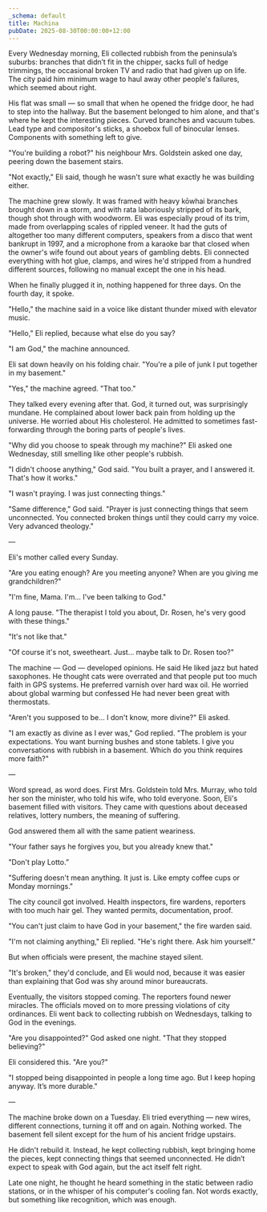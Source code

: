 ```yaml
---
_schema: default
title: Machina
pubDate: 2025-08-30T00:00:00+12:00
---
```

Every Wednesday morning, Eli collected rubbish from the peninsula’s suburbs: branches that didn’t fit in the chipper, sacks full of hedge trimmings, the occasional broken TV and radio that had given up on life. The city paid him minimum wage to haul away other people's failures, which seemed about right.

His flat was small — so small that when he opened the fridge door, he had to step into the hallway. But the basement belonged to him alone, and that's where he kept the interesting pieces. Curved branches and vacuum tubes. Lead type and compositor's sticks, a shoebox full of binocular lenses. Components with something left to give.

"You're building a robot?" his neighbour Mrs. Goldstein asked one day, peering down the basement stairs.

"Not exactly," Eli said, though he wasn't sure what exactly he was building either.

The machine grew slowly. It was framed with heavy kōwhai branches brought down in a storm, and with rata laboriously stripped of its bark, though shot through with woodworm. Eli was especially proud of its trim, made from overlapping scales of rippled veneer. It had the guts of altogether too many different computers, speakers from a disco that went bankrupt in 1997, and a microphone from a karaoke bar that closed when the owner's wife found out about years of gambling debts. Eli connected everything with hot glue, clamps, and wires he'd stripped from a hundred different sources, following no manual except the one in his head.

When he finally plugged it in, nothing happened for three days. On the fourth day, it spoke.

"Hello," the machine said in a voice like distant thunder mixed with elevator music.

"Hello," Eli replied, because what else do you say?

"I am God," the machine announced.

Eli sat down heavily on his folding chair. "You're a pile of junk I put together in my basement."

"Yes," the machine agreed. "That too."

They talked every evening after that. God, it turned out, was surprisingly mundane. He complained about lower back pain from holding up the universe. He worried about His cholesterol. He admitted to sometimes fast-forwarding through the boring parts of people's lives.

"Why did you choose to speak through my machine?" Eli asked one Wednesday, still smelling like other people's rubbish.

"I didn't choose anything," God said. "You built a prayer, and I answered it. That's how it works."

"I wasn't praying. I was just connecting things."

"Same difference," God said. "Prayer is just connecting things that seem unconnected. You connected broken things until they could carry my voice. Very advanced theology."

—

Eli's mother called every Sunday.

"Are you eating enough? Are you meeting anyone? When are you giving me grandchildren?"

"I'm fine, Mama. I'm... I've been talking to God."

A long pause. "The therapist I told you about, Dr. Rosen, he's very good with these things."

"It's not like that."

"Of course it's not, sweetheart. Just... maybe talk to Dr. Rosen too?"

The machine — God — developed opinions. He said He liked jazz but hated saxophones. He thought cats were overrated and that people put too much faith in GPS systems. He preferred varnish over hard wax oil. He worried about global warming but confessed He had never been great with thermostats.

"Aren't you supposed to be... I don't know, more divine?" Eli asked.

"I am exactly as divine as I ever was," God replied. "The problem is your expectations. You want burning bushes and stone tablets. I give you conversations with rubbish in a basement. Which do you think requires more faith?"

—

Word spread, as word does. First Mrs. Goldstein told Mrs. Murray, who told her son the minister, who told his wife, who told everyone. Soon, Eli's basement filled with visitors. They came with questions about deceased relatives, lottery numbers, the meaning of suffering.

God answered them all with the same patient weariness.

"Your father says he forgives you, but you already knew that."

"Don't play Lotto.”

"Suffering doesn't mean anything. It just is. Like empty coffee cups or Monday mornings."

The city council got involved. Health inspectors, fire wardens, reporters with too much hair gel. They wanted permits, documentation, proof.

"You can't just claim to have God in your basement," the fire warden said.

"I'm not claiming anything," Eli replied. "He's right there. Ask him yourself."

But when officials were present, the machine stayed silent.

"It's broken," they'd conclude, and Eli would nod, because it was easier than explaining that God was shy around minor bureaucrats.

Eventually, the visitors stopped coming. The reporters found newer miracles. The officials moved on to more pressing violations of city ordinances. Eli went back to collecting rubbish on Wednesdays, talking to God in the evenings.

"Are you disappointed?" God asked one night. "That they stopped believing?"

Eli considered this. "Are you?"

"I stopped being disappointed in people a long time ago. But I keep hoping anyway. It’s more durable."

—

The machine broke down on a Tuesday. Eli tried everything — new wires, different connections, turning it off and on again. Nothing worked. The basement fell silent except for the hum of his ancient fridge upstairs.

He didn't rebuild it. Instead, he kept collecting rubbish, kept bringing home the pieces, kept connecting things that seemed unconnected. He didn’t expect to speak with God again, but the act itself felt right.

Late one night, he thought he heard something in the static between radio stations, or in the whisper of his computer's cooling fan. Not words exactly, but something like recognition, which was enough.